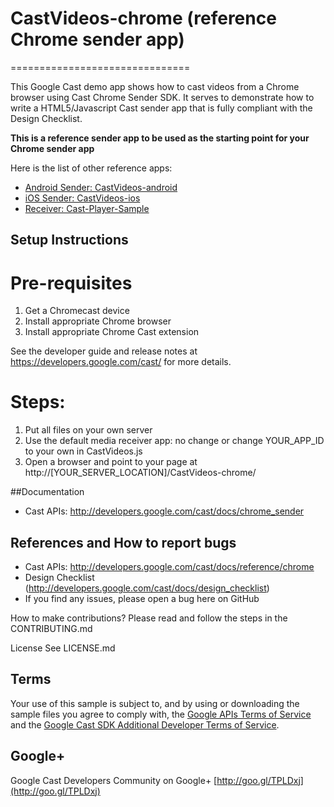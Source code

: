 # CastVideos-chrome (reference Chrome sender app)
===============================

This Google Cast demo app shows how to cast videos from a Chrome browser using Cast Chrome Sender SDK. It serves to demonstrate how to write a HTML5/Javascript Cast sender app that is fully compliant with the Design Checklist.

**This is a reference sender app to be used as the starting point for your Chrome sender app**

Here is the list of other reference apps:
* [Android Sender: CastVideos-android](https://github.com/googlecast/CastVideos-android)
* [iOS Sender: CastVideos-ios](https://github.com/googlecast/CastVideos-ios)
* [Receiver: Cast-Player-Sample](https://github.com/googlecast/Cast-Player-Sample)

## Setup Instructions

# Pre-requisites
 1. Get a Chromecast device
 2. Install appropriate Chrome browser
 3. Install appropriate Chrome Cast extension

 See the developer guide and release notes at https://developers.google.com/cast/ for more details.
 
# Steps:
 1. Put all files on your own server
 2. Use the default media receiver app: no change or change YOUR_APP_ID to your own in CastVideos.js
 4. Open a browser and point to your page at http://[YOUR_SERVER_LOCATION]/CastVideos-chrome/

##Documentation
* Cast APIs: http://developers.google.com/cast/docs/chrome_sender

## References and How to report bugs
* Cast APIs: http://developers.google.com/cast/docs/reference/chrome
* Design Checklist (http://developers.google.com/cast/docs/design_checklist)
* If you find any issues, please open a bug here on GitHub

How to make contributions?
Please read and follow the steps in the CONTRIBUTING.md

License
See LICENSE.md

## Terms
Your use of this sample is subject to, and by using or downloading the sample files you agree to comply with, the [Google APIs Terms of Service](https://developers.google.com/terms/) and the [Google Cast SDK Additional Developer Terms of Service](https://developers.google.com/cast/docs/terms/).

## Google+
 Google Cast Developers Community on Google+ [http://goo.gl/TPLDxj](http://goo.gl/TPLDxj)
